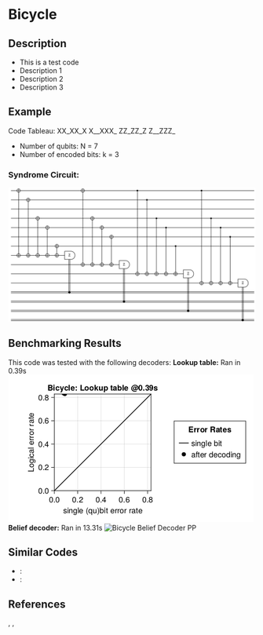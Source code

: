 # Bicycle

## Description
 - This is a test code
 - Description 1
 - Description 2
 - Description 3

## Example
Code Tableau:
XX_XX_X
        X__XXX_
        ZZ_ZZ_Z
        Z__ZZZ_
- Number of qubits: N = 7
- Number of encoded bits: k = 3
### Syndrome Circuit:
![Bicycle Syndrome Circuit](images\codeplots\Bicycle-codeplot.png)

## Benchmarking Results
This code was tested with the following decoders:
**Lookup table:** Ran in 0.39s
![Bicycle Truth Table PP](images\performanceplots\Bicycle-lookuptable.png)
**Belief decoder:** Ran in 13.31s
![Bicycle Belief Decoder PP](images\performanceplots\Bicycle-belief.png)

## 

## Similar Codes 
- **[]()**: 
- **[]()**: 

## References
, , 